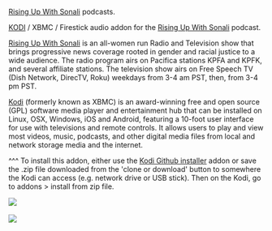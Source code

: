 <a href="http://www.risingupwithsonali.com/">Rising Up With Sonali</a> podcasts.<br>

<a href="kodi.tv">KODI<a> / XBMC / Firestick audio addon for the <a href="http://www.risingupwithsonali.com/">Rising Up With Sonali</a> podcast.<br>

<a href="http://www.risingupwithsonali.com/">Rising Up With Sonali</a> is an all-women run Radio and Television show that brings progressive news coverage rooted in gender and racial justice to a wide audience. The radio program airs on Pacifica stations KPFA and KPFK, and several affiliate stations. The television show airs on Free Speech TV (Dish Network, DirecTV, Roku) weekdays from 3-4 am PST, then, from 3-4 pm PST.<br>

<a href="www.kodi.tv">Kodi</a> (formerly known as XBMC) is an award-winning free and open source (GPL) software media player and entertainment hub that can be installed on Linux, OSX, Windows, iOS and Android, featuring a 10-foot user interface for use with televisions and remote controls. It allows users to play and view most videos, music, podcasts, and other digital media files from local and network storage media and the internet.<br>

^^^ To install this addon, either use the <a href="https://www.tvaddons.co/github-browser-kodi/">Kodi Github installer</a> addon or save the .zip file downloaded from the 'clone or download' button to somewhere the Kodi can access (e.g. network drive or USB stick). Then on the Kodi, go to addons > install from zip file.<br>

<img src="http://www.risingupwithsonali.com/wp-content/uploads/2016/03/RisingUp_logo_banner_275x60.png"><br>
<br><a href="http://www.kodi.tv"><img src="https://kodi.tv/sites/default/files/page/field_image/about--devices.jpg">
